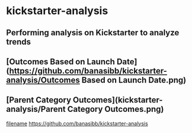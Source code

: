 # kickstarter-analysis
Performing analysis on Kickstarter to analyze trends
---
[Outcomes Based on Launch Date](https://github.com/banasibb/kickstarter-analysis/Outcomes Based on Launch Date.png)
---
[Parent Category Outcomes](kickstarter-analysis/Parent Category Outcomes.png)
---

[filename](path/to/filename.xlxs)
https://github.com/banasibb/kickstarter-analysis
